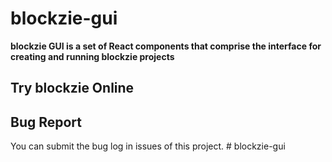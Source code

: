 # blockzie-gui

<!-- ![](https://img.shields.io/circleci/build/github/blockziecc/blockzie-gui/develop) ![](https://img.shields.io/github/license/blockziecc/blockzie-gui) [![Gitter](https://badges.gitter.im/blockziecc/community.svg)](https://gitter.im/blockziecc/community?utm_source=badge&utm_medium=badge&utm_campaign=pr-badge) [![ko-fi](https://img.shields.io/badge/donate-sponsors-ea4aaa.svg?logo=ko-fi)](https://ko-fi.com/X8X66DATO) -->

**blockzie GUI is a set of React components that comprise the interface for creating and running blockzie projects**

## Try blockzie Online

<!-- blockzie Online: [https://blockziecc.github.io/blockzie-gui/develop/](https://blockziecc.github.io/blockzie-gui/develop/)


## Getting Start

Visit the wiki: [https://blockziecc.github.io/wiki/main](https://blockziecc.github.io/wiki/main)

Visit the wiki on gitee (mirror): [https://blockziecc.gitee.io/wiki/main](https://blockziecc.gitee.io/wiki/main) -->



## Bug Report

You can submit the bug log in issues of this project.
#   b l o c k z i e - g u i  
 